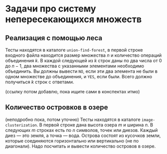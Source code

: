 # Задачи про систему непересекающихся множеств

## Реализация с помощью леса
Тесты находятся в каталоге `union-find-forest`, в первой строке входного файла находится размер множества $n$ и количество операций объединения $k$. В каждой следующей из $k$ строк даны по два числа от $0$ до $n-1$, два множества с указанными элементами необходимо объединить. Вы должны вывести `NO`, если эти два элемента не были в одном множестве до объединения, и `YES`, если были. Всего должно получиться $k$ строк с ответами.

(ссылку потом добавлю, пока ищите сами в конспектах итмо)

## Количество островков в озере
(неподробно пока, потом уточню) Тесты находятся в каталоге `image-clusterization`. В первой строке дана высота озера $m$ и ширина $n$. В следующих $m$ строках есть по $n$ символов, точек или диезов. Каждый диез — это земля, а точка — вода. Острова состоят из кусочков земли, которые соединяются горизонтально или вертикально (не по диагонали). Надо посчитать и вывести количество островов в озере.
